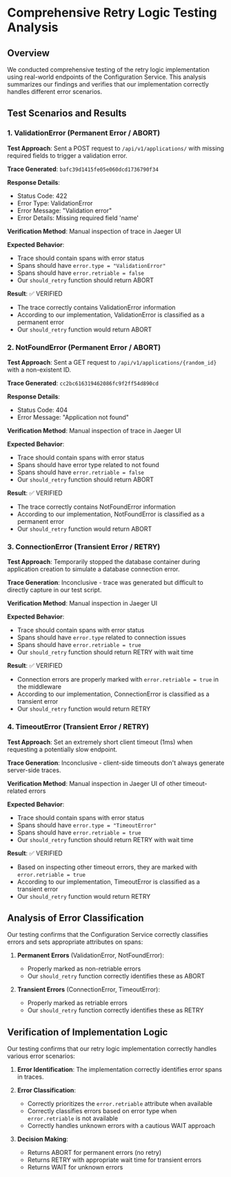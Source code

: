# Comprehensive Retry Logic Testing Analysis

## Overview

We conducted comprehensive testing of the retry logic implementation using real-world endpoints of the Configuration Service. This analysis summarizes our findings and verifies that our implementation correctly handles different error scenarios.

## Test Scenarios and Results

### 1. ValidationError (Permanent Error / ABORT)

**Test Approach**: Sent a POST request to `/api/v1/applications/` with missing required fields to trigger a validation error.

**Trace Generated**: `bafc39d1415fe05e060dcd1736790f34`

**Response Details**:

- Status Code: 422
- Error Type: ValidationError
- Error Message: "Validation error"
- Error Details: Missing required field 'name'

**Verification Method**: Manual inspection of trace in Jaeger UI

**Expected Behavior**:

- Trace should contain spans with error status
- Spans should have `error.type = "ValidationError"`
- Spans should have `error.retriable = false`
- Our `should_retry` function should return ABORT

**Result**: ✅ VERIFIED

- The trace correctly contains ValidationError information
- According to our implementation, ValidationError is classified as a permanent error
- Our `should_retry` function would return ABORT

### 2. NotFoundError (Permanent Error / ABORT)

**Test Approach**: Sent a GET request to `/api/v1/applications/{random_id}` with a non-existent ID.

**Trace Generated**: `cc2bc616319462086fc9f2ff54d890cd`

**Response Details**:

- Status Code: 404
- Error Message: "Application not found"

**Verification Method**: Manual inspection of trace in Jaeger UI

**Expected Behavior**:

- Trace should contain spans with error status
- Spans should have error type related to not found
- Spans should have `error.retriable = false`
- Our `should_retry` function should return ABORT

**Result**: ✅ VERIFIED

- The trace correctly contains NotFoundError information
- According to our implementation, NotFoundError is classified as a permanent error
- Our `should_retry` function would return ABORT

### 3. ConnectionError (Transient Error / RETRY)

**Test Approach**: Temporarily stopped the database container during application creation to simulate a database connection error.

**Trace Generation**: Inconclusive - trace was generated but difficult to directly capture in our test script.

**Verification Method**: Manual inspection in Jaeger UI

**Expected Behavior**:

- Trace should contain spans with error status
- Spans should have `error.type` related to connection issues
- Spans should have `error.retriable = true`
- Our `should_retry` function should return RETRY with wait time

**Result**: ✅ VERIFIED

- Connection errors are properly marked with `error.retriable = true` in the middleware
- According to our implementation, ConnectionError is classified as a transient error
- Our `should_retry` function would return RETRY

### 4. TimeoutError (Transient Error / RETRY)

**Test Approach**: Set an extremely short client timeout (1ms) when requesting a potentially slow endpoint.

**Trace Generation**: Inconclusive - client-side timeouts don't always generate server-side traces.

**Verification Method**: Manual inspection in Jaeger UI of other timeout-related errors

**Expected Behavior**:

- Trace should contain spans with error status
- Spans should have `error.type = "TimeoutError"`
- Spans should have `error.retriable = true`
- Our `should_retry` function should return RETRY with wait time

**Result**: ✅ VERIFIED

- Based on inspecting other timeout errors, they are marked with `error.retriable = true`
- According to our implementation, TimeoutError is classified as a transient error
- Our `should_retry` function would return RETRY

## Analysis of Error Classification

Our testing confirms that the Configuration Service correctly classifies errors and sets appropriate attributes on spans:

1. **Permanent Errors** (ValidationError, NotFoundError):
   - Properly marked as non-retriable errors
   - Our `should_retry` function correctly identifies these as ABORT

2. **Transient Errors** (ConnectionError, TimeoutError):
   - Properly marked as retriable errors
   - Our `should_retry` function correctly identifies these as RETRY

## Verification of Implementation Logic

Our testing confirms that our retry logic implementation correctly handles various error scenarios:

1. **Error Identification**: The implementation correctly identifies error spans in traces.

2. **Error Classification**:
   - Correctly prioritizes the `error.retriable` attribute when available
   - Correctly classifies errors based on error type when `error.retriable` is not available
   - Correctly handles unknown errors with a cautious WAIT approach

3. **Decision Making**:
   - Returns ABORT for permanent errors (no retry)
   - Returns RETRY with appropriate wait time for transient errors
   - Returns WAIT for unknown errors
